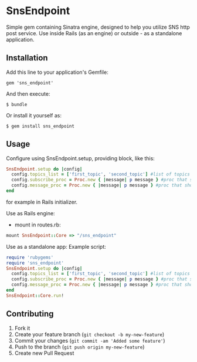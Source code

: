 # SnsEndpoint

Simple gem containing Sinatra engine, designed to help you utilize SNS http post service.
Use inside Rails (as an engine) or outside - as a standalone application.

## Installation

Add this line to your application's Gemfile:

    gem 'sns_endpoint'

And then execute:

    $ bundle

Or install it yourself as:

    $ gem install sns_endpoint

## Usage

Configure using SnsEndpoint.setup, providing block, like this:
```ruby
SnsEndpoint.setup do |config|
  config.topics_list = ['first_topic', 'second_topic'] #list of topics that endpoint should respond to subscription request
  config.subscribe_proc = Proc.new { |message| p message } #proc that should be executed when subscribe request got received and responded to, passed argument is message (json object)
  config.message_proc = Proc.new { |message| p message } #proc that should be executed when message got send to endpoint
end
```

for example in Rails initializer.

Use as Rails engine:

* mount in routes.rb:
```ruby
mount SnsEndpoint::Core => "/sns_endpoint"
```

Use as a standalone app:
Example script:
```ruby
require 'rubygems'
require 'sns_endpoint'
SnsEndpoint.setup do |config|
  config.topics_list = ['first_topic', 'second_topic'] #list of topics that endpoint should respond to subscription request
  config.subscribe_proc = Proc.new { |message| p message } #proc that should be executed when subscribe request got received and responded to, passed argument is message (json object)
  config.message_proc = Proc.new { |message| p message } #proc that should be executed when message got send to endpoint
end
SnsEndpoint::Core.run!
```

## Contributing

1. Fork it
2. Create your feature branch (`git checkout -b my-new-feature`)
3. Commit your changes (`git commit -am 'Added some feature'`)
4. Push to the branch (`git push origin my-new-feature`)
5. Create new Pull Request
